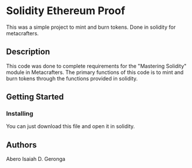 # Solidity Ethereum Proof

This was a simple project to mint and burn tokens. Done in solidity for metacrafters.

## Description

This code was done to complete requirements for the "Mastering Solidity" module in Metacrafters.
The primary functions of this code is to mint and burn tokens through the functions provided in solidity.

## Getting Started

### Installing

You can just download this file and open it in solidity.


## Authors

Abero Isaiah D. Geronga
